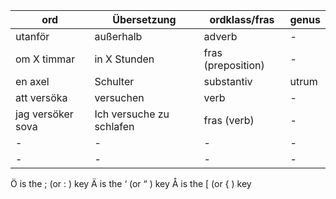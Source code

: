 | ord | Übersetzung | ordklass/fras | genus | 
|-----|-------------| -------------| ---|
|utanför| außerhalb| adverb|-|
|om X timmar | in X Stunden |fras (preposition)|-|
|en axel|Schulter|substantiv|utrum|
|att versöka|versuchen|verb|-|
|jag versöker sova|Ich versuche zu schlafen| fras (verb)|-|
|-|-|-|-|
|-|-|-|-|



Ö is the ; (or : ) key
Ä is the ‘ (or “ ) key
Å is the [ (or { ) key
